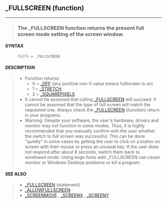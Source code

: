 ## _FULLSCREEN (function)
---
<blockquote>

### The _FULLSCREEN function returns the present full screen mode setting of the screen window.

</blockquote>

#### SYNTAX

<blockquote>

`full% = _FULLSCREEN`

</blockquote>

#### DESCRIPTION

<blockquote>

* Function returns:
	* 0 = [_OFF](./_OFF.md) (any positive non-0 value means fullscreen is on)
	* 1 = [_STRETCH](./_STRETCH.md)
	* 2 = [_SQUAREPIXELS](./_SQUAREPIXELS.md)
* It cannot be assumed that calling [_FULLSCREEN](./_FULLSCREEN.md) will succeed. It cannot be assumed that the type of full screen will match the requested one. Always check the [_FULLSCREEN](./_FULLSCREEN.md) (function) return in your programs.
* Warning: Despite your software, the user's hardware, drivers and monitor may not function in some modes. Thus, it is highly recommended that you manually confirm with the user whether the switch to full screen was successful. This can be done "quietly" in some cases by getting the user to click on a button on screen with their mouse or press an unusual key. If the user does not respond after about 8 seconds, switch them back to windowed mode.
Using large fonts with _FULLSCREEN can cause monitor or Windows Desktop problems or kill a program.


</blockquote>

#### SEE ALSO

<blockquote>

* [_FULLSCREEN](./_FULLSCREEN.md) (statement)
* [_ALLOWFULLSCREEN](./_ALLOWFULLSCREEN.md)
* [_SCREENMOVE](./_SCREENMOVE.md) , [_SCREENX](./_SCREENX.md) , [_SCREENY](./_SCREENY.md)

</blockquote>
